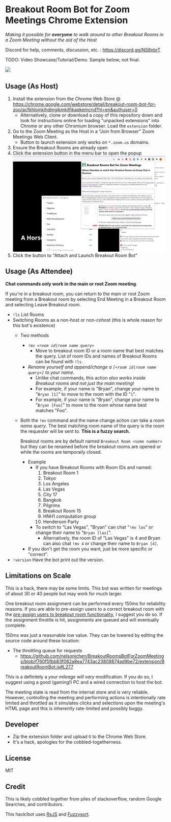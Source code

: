 # Breakout Room Bot for Zoom Meetings Chrome Extension

*Making it possible for **everyone** to walk around to other Breakout Rooms in a Zoom Meeting without the aid of the Host*

Discord for help, comments, discussion, etc. : https://discord.gg/NS6nbrT

TODO: Video Showcase/Tutorial/Demo. Sample below; not final.

![](https://user-images.githubusercontent.com/5363/92406673-79d2e080-f0ed-11ea-9953-5b7704811d1c.gif)

## Usage (As Host)

1. Install the extension from the Chrome Web Store @ https://chrome.google.com/webstore/detail/breakout-room-bot-for-zoo/acfkhlojnkihdmgikmkilfjkapkemcnd?hl=en&authuser=0
    * Alternatively, clone or download a copy of this repository down and look for instructions online for loading "unpacked extensions" into Chrome or any other Chromium browser. Load the `extension` folder.
2. Go to the Zoom Meeting as the Host in a "Join from Browser" Zoom Meetings Web Client.
    * Button to launch extension only works on `*.zoom.us` domains.
3. Ensure the Breakout Rooms are already open
4. Click the extension button in the menu bar to open the popup
    ![](launch.png)
5. Click the button to "Attach and Launch Breakout Room Bot"

## Usage (As Attendee)

**Chat commands only work in the main or root Zoom meeting**.

If you're in a breakout room, you can return to the main or root Zoom meeting from a Breakout room by selecting End Meeting in a Breakout Room and selecting Leave Breakout room.

* `!ls` List Rooms
* Switching Rooms as a non-host or non-cohost (this is whole reason for this bot's existence)
    * Two methods
        * *`!mv <room id|room name query>`*
            * Move to breakout room ID or a room name that best matches the query. List of room IDs and names of Breakout Rooms can be found with `!ls`.
        * *Rename yourself and append/change a `[<room id|room name query>]` to your name.*
            * Unlike chat commands, this action *also works inside Breakout rooms and not just the main meeting*!
            * For example, if your name is "Bryan", change your name to "`Bryan [1]`" to move to the room with the ID "`1`".
            * For example, if your name is "Bryan", change your name to "`Bryan [Foo]`" to move to the room whose name best matches "Foo".
    * Both the `!mv` command and the name change action can take a *room name query*.
      The best matching room name of the query is the room the requester will be sent to. **This is a fuzzy search.**

      Breakout rooms are by default named `Breakout Room <some number>` but they can be renamed before the breakout rooms are opened or while the rooms are temporaily closed.
        * Example
            * If you have Breakout Rooms with Room IDs and named:
                1. Breakout Room 1
                2. Tokyo
                3. Los Angeles
                4. Las Vegas
                5. City 17
                6. Bangkok
                7. Pilgrims
                8. Breakout Room 15
                9. HNH1 computation group
                10. Henderson Party
            * To switch to "Las Vegas", "Bryan" can chat "`!mv las`" or change their name to "`Bryan [las]`".
                * Alternatively, the room ID of "Las Vegas" is 4 and Bryan can also chat
                  `!mv 4` or change their name to `Bryan [4]`.
        * If you don't get the room you want, just be more specific or "correct".
* `!version` Have the bot print out the version.

## Limitations on Scale

This is a hack, there may be some limits. This bot was written for meetings of about 30 or 40 people but may work for much larger.

One breakout room assignment can be performed every 150ms for reliability reasons. If you are able to pre-assign users to a correct breakout room with the [pre-assign users to breakout room functionality][preassign], I suggest you do so. If the assignment throttle is hit, assignments are queued and will eventually complete.

150ms was just a reasonable low value. They can be lowered by editing the source code around these location:

* The throttling queue for requests
    * https://github.com/nelsonjchen/BreakoutRoomsBotForZoomMeetings/blob/f760f5fbb83f082a8ea7743ac23808874ad9be72/extension/BreakoutRoomBot.js#L277

This is a definitely a *your mileage will vary* modification. If you do so, I suggest using a good (gaming!) PC and a wired connection to host the bot.

The meeting state is read from the internal store and is very reliable. However, controlling the meeting and performing actions is intentionally rate limited and throttled as it simulates clicks
and selections upon the meeting's HTML page and this is inherently rate-limited and possibly buggy.


## Developer

* Zip the extension folder and upload it to the Chrome Web Store.
* It's a hack, apologies for the cobbled-togetherness.

## License

MIT

## Credit

This is likely cobbled together from piles of stackoverflow, random Google Searches, and contributors.

This hack/bot uses [RxJS][rxjs] and [Fuzzysort][fuzzysort].

[breakoutroominfo]: https://support.zoom.us/hc/en-us/articles/206476093-Enabling-breakout-rooms
[ocrbreakoutroombot]: https://github.com/ottoscholten/zoomChatBot
[desertpyhack]: https://www.meetup.com/Phoenix-Python-Meetup-Group/events/272227324/
[desertpy]: https://www.meetup.com/Phoenix-Python-Meetup-Group
[rxjs]: https://rxjs-dev.firebaseapp.com/
[fuzzysort]: https://github.com/farzher/fuzzysort
[preassign]: https://support.zoom.us/hc/en-us/articles/360032752671-Pre-assigning-participants-to-breakout-rooms